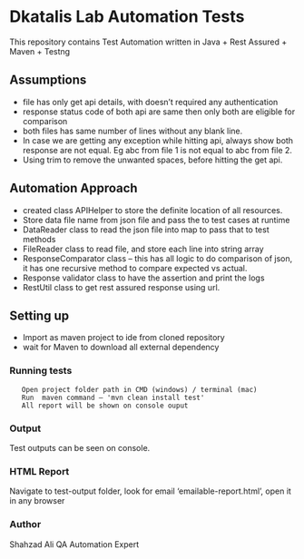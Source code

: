 # Dkatalis Lab Automation Tests

This repository contains Test Automation written in Java + Rest Assured + Maven + Testng

## Assumptions

- file has only get api details, with doesn’t required any authentication
- response status code of both api are same then only both are eligible for comparison 
- both files has same number of lines without any blank line.
- In case we are getting any exception while hitting api, always show both response are not equal. Eg abc from file 1 is not equal to abc from file 2.
- Using trim to remove the unwanted spaces, before hitting the get api.

## Automation Approach

- created class APIHelper to store the definite location of all resources. 
- Store data file name from json file and pass the to test cases at runtime
- DataReader class to read the json file into map to pass that to test methods
- FileReader class to read file, and store each line into string array
- ResponseComparator class – this has all logic to do comparison of json, it has one recursive method to compare expected vs actual.
- Response validator class to have the assertion and print the logs
- RestUtil class to get rest assured response using url.

## Setting up

* Import as maven project to ide from cloned repository
* wait for Maven to download all external dependency

### Running tests

       Open project folder path in CMD (windows) / terminal (mac) 
       Run  maven command – 'mvn clean install test'
       All report will be shown on console ouput


### Output

Test outputs can be seen on console.

### HTML Report

Navigate to test-output folder, look for email ‘emailable-report.html’, open it in any browser


### Author
Shahzad Ali
QA Automation Expert